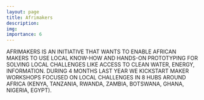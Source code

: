 ```yaml
---
layout: page
title: Afrimakers
description:
img:
importance: 6
---
```

AFRIMAKERS IS AN INITIATIVE THAT WANTS TO ENABLE AFRICAN MAKERS TO USE LOCAL KNOW-HOW AND HANDS-ON PROTOTYPING FOR SOLVING LOCAL CHALLENGES LIKE ACCESS TO CLEAN WATER, ENERGY, INFORMATION.
DURING 4 MONTHS LAST YEAR WE KICKSTART MAKER WORKSHOPS FOCUSED ON LOCAL CHALLENGES IN 8 HUBS AROUND AFRICA (KENYA, TANZANIA, RWANDA, ZAMBIA, BOTSWANA, GHANA, NIGERIA, EGYPT).
